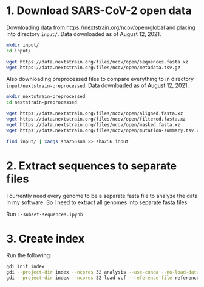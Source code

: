 # 1. Download SARS-CoV-2 open data

Downloading data from <https://nextstrain.org/ncov/open/global> and placing into directory `input/`. Data downloaded as of August 12, 2021.

```bash
mkdir input/
cd input/

wget https://data.nextstrain.org/files/ncov/open/sequences.fasta.xz
wget https://data.nextstrain.org/files/ncov/open/metadata.tsv.gz
```

Also downloading preprocessed files to compare everything to in directory `input/nextstrain-preprocessed`. Data downloaded as of August 12, 2021.

```bash
mkdir nextstrain-preprocessed
cd nextstrain-preprocessed

wget https://data.nextstrain.org/files/ncov/open/aligned.fasta.xz
wget https://data.nextstrain.org/files/ncov/open/filtered.fasta.xz
wget https://data.nextstrain.org/files/ncov/open/masked.fasta.xz
wget https://data.nextstrain.org/files/ncov/open/mutation-summary.tsv.xz
```

```bash
find input/ | xargs sha256sum >> sha256.input
```

# 2. Extract sequences to separate files

I currently need every genome to be a separate fasta file to analyze the data in my software. So I need to extract all genomes into separate fasta files.

Run `1-subset-sequences.ipynb`

# 3. Create index

Run the following:

```bash
gdi init index
gdi --project-dir index --ncores 32 analysis --use-conda --no-load-data --reference-file references/NC_045512.gbk.gz --sample-batch-size 10000 --input-structured-genomes-file input-files.tsv
gdi --project-dir index --ncores 32 load vcf --reference-file references/NC_045512.gbk.gz --sample-batch-size 10000 snakemake-assemblies.1628885062.6623144/gdi-input.fofn
```
